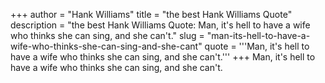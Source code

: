 +++
author = "Hank Williams"
title = "the best Hank Williams Quote"
description = "the best Hank Williams Quote: Man, it's hell to have a wife who thinks she can sing, and she can't."
slug = "man-its-hell-to-have-a-wife-who-thinks-she-can-sing-and-she-cant"
quote = '''Man, it's hell to have a wife who thinks she can sing, and she can't.'''
+++
Man, it's hell to have a wife who thinks she can sing, and she can't.
